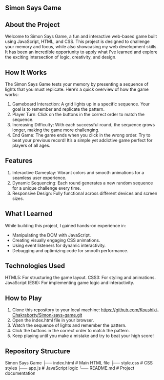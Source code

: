 ## Simon Says Game
##  About the Project
Welcome to Simon Says Game, a fun and interactive web-based game built using JavaScript, HTML, and CSS. This project is designed to challenge your memory and focus, while also showcasing my web development skills. It has been an incredible opportunity to apply what I've learned and explore the exciting intersection of logic, creativity, and design.

## How It Works
The Simon Says Game tests your memory by presenting a sequence of lights that you must replicate. Here’s a quick overview of how the game works:
1. Gameboard Interaction: A grid lights up in a specific sequence. Your goal is to remember and replicate the pattern.
2. Player Turn: Click on the buttons in the correct order to match the sequence.
3. Increasing Difficulty: With each successful round, the sequence grows longer, making the game more challenging.
4. End Game: The game ends when you click in the wrong order. Try to beat your previous record!
It’s a simple yet addictive game perfect for players of all ages.

## Features
1. Interactive Gameplay: Vibrant colors and smooth animations for a seamless user experience.
2. Dynamic Sequencing: Each round generates a new random sequence for a unique challenge every time.
3. Responsive Design: Fully functional across different devices and screen sizes.

## What I Learned
While building this project, I gained hands-on experience in:
- Manipulating the DOM with JavaScript.
- Creating visually engaging CSS animations.
- Using event listeners for dynamic interactivity.
- Debugging and optimizing code for smooth performance.

## Technologies Used
HTML5: For structuring the game layout.
CSS3: For styling and animations.
JavaScript (ES6): For implementing game logic and interactivity.

## How to Play
1. Clone this repository to your local machine:
   https://github.com/Koushiki-Chakraborty/Simon-says-game.git
2. Open the index.html file in your browser.
3. Watch the sequence of lights and remember the pattern.
4. Click the buttons in the correct order to match the pattern.
5. Keep playing until you make a mistake and try to beat your high score!

## Repository Structure
 Simon Says Game
├── index.html        # Main HTML file
├── style.css         # CSS styles
├── app.js            # JavaScript logic
└── README.md         # Project documentation

